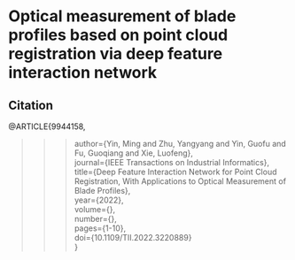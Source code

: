 # Optical measurement of blade profiles based on point cloud registration via deep feature interaction network

## Citation
@ARTICLE{9944158,<br>
  >>>author={Yin, Ming and Zhu, Yangyang and Yin, Guofu and Fu, Guoqiang and Xie, Luofeng},<br>
  journal={IEEE Transactions on Industrial Informatics}, <br>
  title={Deep Feature Interaction Network for Point Cloud Registration, With Applications to Optical Measurement of Blade Profiles}, <br>
  year={2022},<br>
  volume={},<br>
  number={},<br>
  pages={1-10},<br>
  doi={10.1109/TII.2022.3220889}<br>}
